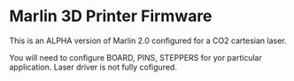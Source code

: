 # Marlin 3D Printer Firmware

This is an ALPHA version of Marlin 2.0 configured for a CO2 cartesian laser.

You will need to configure BOARD, PINS, STEPPERS for yor particular application.
Laser driver is not fully cofigured.
